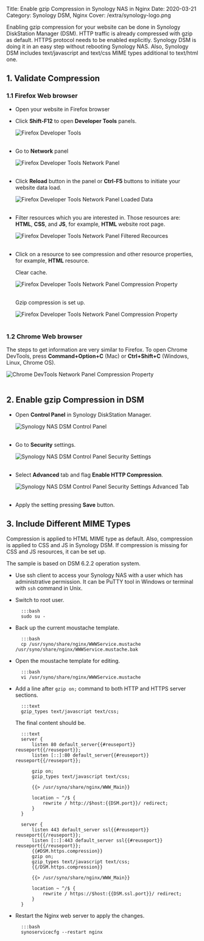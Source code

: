 Title: Enable gzip Compression in Synology NAS in Nginx
Date: 2020-03-21
Category: Synology DSM, Nginx
Cover: /extra/synology-logo.png

Enabling gzip compression for your website can be done in Synology DiskStation Manager (DSM). HTTP traffic is already compressed with gzip as default. HTTPS protocol needs to be enabled explicitly. Synology DSM is doing it in an easy step without rebooting Synology NAS. Also, Synology DSM includes text/javascript and text/css MIME types additional to text/html one.

## 1. Validate Compression

### 1.1 Firefox Web browser

* Open your website in Firefox browser 

* Click **Shift-F12** to open **Developer Tools** panels.

    ![Firefox Developer Tools]({static}/images/enable-gzip-compression-in-synology-nas-in-nginx/firefox-developer-tools-panels.png)</br></br>

* Go to **Network** panel

    ![Firefox Developer Tools Network Panel]({static}/images/enable-gzip-compression-in-synology-nas-in-nginx/firefox-network-panel.png)</br></br>

* Click **Reload** button in the panel or **Ctrl-F5** buttons to initiate your website data load.

    ![Firefox Developer Tools Network Panel Loaded Data]({static}/images/enable-gzip-compression-in-synology-nas-in-nginx/firefox-website-loaded-data.png)</br></br>

* Filter resources which you are interested in. Those resources are: **HTML**, **CSS**, and **JS**, for example, **HTML** website root page.

    ![Firefox Developer Tools Network Panel Filtered Recources]({static}/images/enable-gzip-compression-in-synology-nas-in-nginx/firefox-network-panel-filter-html.png)</br></br>

* Click on a resource to see compression and other resource properties, for example, **HTML** resource.
    
    Clear cache.

    ![Firefox Developer Tools Network Panel Compression Property]({static}/images/enable-gzip-compression-in-synology-nas-in-nginx/firefox-clear-cache.png)</br></br>

    Gzip compression is set up.

    ![Firefox Developer Tools Network Panel Compression Property]({static}/images/enable-gzip-compression-in-synology-nas-in-nginx/firefox-html-resource-compression.png)</br></br>

### 1.2 Chrome Web browser

The steps to get information are very similar to Firefox. To open Chrome DevTools, press **Command+Option+C** (Mac) or **Ctrl+Shift+C** (Windows, Linux, Chrome OS).

![Chrome DevTools Network Panel Compression Property]({static}/images/enable-gzip-compression-in-synology-nas-in-nginx/chrome-html-resource-compression.png)</br></br>

## 2. Enable gzip Compression in DSM

* Open **Control Panel** in Synology DiskStation Manager.

    ![Synology NAS DSM Control Panel]({static}/images/enable-gzip-compression-in-synology-nas-in-nginx/synology-diskstation-control-panel.png)</br></br>

* Go to **Security** settings.

    ![Synology NAS DSM Control Panel Security Settings]({static}/images/enable-gzip-compression-in-synology-nas-in-nginx/synology-diskstation-security.png)</br></br>

* Select **Advanced** tab and flag **Enable HTTP Compression**.

    ![Synology NAS DSM Control Panel Security Settings Advanced Tab]({static}/images/enable-gzip-compression-in-synology-nas-in-nginx/synology-diskstation-security-enable-http-compression.png)</br></br>

* Apply the setting pressing **Save** button.

## 3. Include Different MIME Types

Compression is applied to HTML MIME type as default. Also, compression is applied to CSS and JS in Synology DSM. If compression is missing for CSS and JS resources, it can be set up.

The sample is based on DSM 6.2.2 operation system.

* Use ssh client to access your Synology NAS with a user which has administrative permission. It can be PuTTY tool in Windows or terminal with `ssh` command in Unix. 

* Switch to root user.

        :::bash
        sudo su -

* Back up the current moustache template.

        :::bash
        cp /usr/syno/share/nginx/WWWService.mustache /usr/syno/share/nginx/WWWService.mustache.bak

* Open the moustache template for editing.

        :::bash
        vi /usr/syno/share/nginx/WWWService.mustache

* Add a line after `gzip on;` command to both HTTP and HTTPS server sections.

        :::text
        gzip_types text/javascript text/css;


    The final content should be.

        :::text
        server {
            listen 80 default_server{{#reuseport}} reuseport{{/reuseport}};
            listen [::]:80 default_server{{#reuseport}} reuseport{{/reuseport}};

            gzip on;
            gzip_types text/javascript text/css;

            {{> /usr/syno/share/nginx/WWW_Main}}

            location ~ ^/$ {
                rewrite / http://$host:{{DSM.port}}/ redirect;
            }
        }

        server {
            listen 443 default_server ssl{{#reuseport}} reuseport{{/reuseport}};
            listen [::]:443 default_server ssl{{#reuseport}} reuseport{{/reuseport}};
            {{#DSM.https.compression}}
            gzip on;
            gzip_types text/javascript text/css;
            {{/DSM.https.compression}}

            {{> /usr/syno/share/nginx/WWW_Main}}

            location ~ ^/$ {
                rewrite / https://$host:{{DSM.ssl.port}}/ redirect;
            }
        }

* Restart the Nginx web server to apply the changes.

        :::bash
        synoservicecfg --restart nginx
